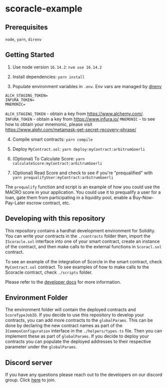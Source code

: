 # scoracle-example

## Prerequisites
`node`, `yarn`, `direnv`

## Getting Started
1. Use node version `16.14.2`: `nvm use 16.14.2`

2. Install dependencies: `yarn install`

3. Populate environment variables in `.env`. Env vars are managed by [direnv](https://direnv.net)

```
ALCH_STAGING_TOKEN=
INFURA_TOKEN=
MNEMONIC=
```

`ALCH_STAGING_TOKEN` - obtain a key from https://www.alchemy.com/.
`INFURA_TOKEN` - obtain a key from https://www.infura.io/
`MNEMONIC` - to see how to obtain your mnemonic, please visit https://www.alphr.com/metamask-get-secret-recovery-phrase/


4. Compile smart contracts: `yarn compile`

5. Deploy `MyContract.sol`: `yarn deploy:myContract:arbitrumGoerli`

6. (Optional) To Calculate Score: `yarn calculateScore:myContract:arbitrumGoerli`

7. (Optional) Read Score and check to see if you're "prequalified" with `yarn prequalifyUser:myContract:arbitrumGoerli`

The `prequalify` function and script is an example of how you could use the MACRO score in your application. You could use it to prequalify a user for a loan, gate them from participating in a liquidity pool, enable a Buy-Now-Pay-Later escrow contract, etc.

## Developing with this repository
This repository contains a hardhat development environment for Solidity. You can write your contracts in the `./contracts` folder then, import the `IScoracle.sol` interface into one of your smart contract, create an instance of the contract, and then make calls to the external functions in `Scoracl.sol` contract. 

To see an example of the integration of Scorcle in the smart contract, check `MyContract.sol` contract. 
To see examples of how to make calls to the Scoracle contract, check `./scripts` folder. 

Please refer to the [developer docs](https://dev.spectral.finance/#scoracle-contracts) for more information.

## Environment Folder
The environment folder will contain the deployed contracts and `ScoreTypeJobID`. If you decide to use this repository to develop your contracts, you can add more contracts to the `globalParams`. This can be done by declaring the new contract names as part of the `ICommonConfiguration` interface in the `./helpers/types.ts` file. Then you can implement these as part of `globalParams`. If you decide to deploy your contracts you can populate the deployed addresses to their respective parameter under the `globalParams`. 

## Discord server
If you have any questions please reach out to the developers on our discord group. Click [here](https://discord.gg/hxUFdw9PzN) to join.